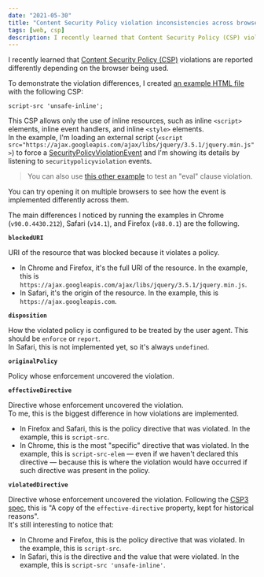 ```yaml
---
date: "2021-05-30"
title: "Content Security Policy violation inconsistencies across browsers"
tags: [web, csp]
description: I recently learned that Content Security Policy (CSP) violations are reported differently depending on the browser being used, so I created a small webpage to test these differences.
---
```


I recently learned that [Content Security Policy (CSP)](https://developer.mozilla.org/en-US/docs/Web/HTTP/Headers/Content-Security-Policy) violations are reported differently depending on the browser being used.  

To demonstrate the violation differences, I created [an example HTML file](/content-security-policy-violation-examples/external-script) with the following CSP: 
```
script-src 'unsafe-inline';
``` 
This CSP allows only the use of inline resources, such as inline `<script>` elements, inline event handlers, and inline `<style>` elements.  
In the example, I'm loading an external script (`<script src="https://ajax.googleapis.com/ajax/libs/jquery/3.5.1/jquery.min.js">`) to force a [SecurityPolicyViolationEvent](https://developer.mozilla.org/en-US/docs/Web/API/SecurityPolicyViolationEvent) and I'm showing its details by listening to `securitypolicyviolation` events.  

> You can also use [this other example](/content-security-policy-violation-examples/external-script) to test an "eval" clause violation.

You can try opening it on multiple browsers to see how the event is implemented differently across them. 

The main differences I noticed by running the examples in Chrome (`v90.0.4430.212`), Safari (`v14.1`), and Firefox (`v88.0.1`) are the following.

**`blockedURI`**

URI of the resource that was blocked because it violates a policy.  
- In Chrome and Firefox, it's the full URI of the resource. In the example, this is `https://ajax.googleapis.com/ajax/libs/jquery/3.5.1/jquery.min.js`. 
- In Safari, it's the origin of the resource. In the example, this is `https://ajax.googleapis.com`.

**`disposition`**

How the violated policy is configured to be treated by the user agent. This should be `enforce` or `report`.  
In Safari, this is not implemented yet, so it's always `undefined`.

**`originalPolicy`**

Policy whose enforcement uncovered the violation.  

**`effectiveDirective`**

Directive whose enforcement uncovered the violation.  
To me, this is the biggest difference in how violations are implemented. 
- In Firefox and Safari, this is the policy directive that was violated. In the example, this is `script-src`. 
- In Chrome, this is the most "specific" directive that was violated. In the example, this is `script-src-elem` — even if we haven't declared this directive — because this is where the violation would have occurred if such directive was present in the policy. 

**`violatedDirective`**

Directive whose enforcement uncovered the violation. Following the [CSP3 spec](https://www.w3.org/TR/CSP3/), this is "A copy of the `effective-directive` property, kept for historical reasons".  
It's still interesting to notice that:
- In Chrome and Firefox, this is the policy directive that was violated. In the example, this is `script-src`. 
- In Safari, this is the directive and the value that were violated. In the example, this is `script-src 'unsafe-inline'`.

